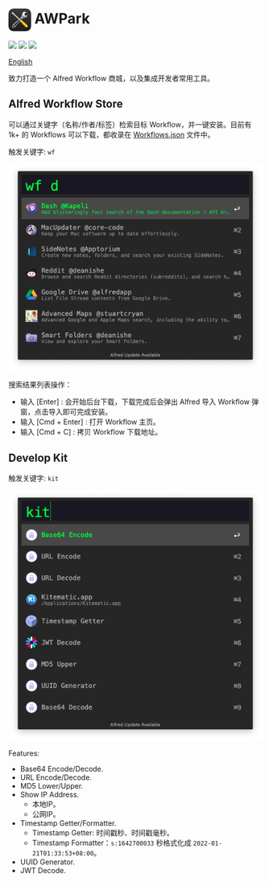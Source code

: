 # <img src='docs/icon.png' width='45' align='center' alt='icon'> AWPark
![](https://img.shields.io/badge/license-MIT-green)  ![](https://img.shields.io/badge/platform-MacOS-purple) ![](https://img.shields.io/badge/language-Go-blue)

[English](README.en_US.md)

致力打造一个 Alfred Workflow 商城，以及集成开发者常用工具。

## Alfred Workflow Store
可以通过关键字（名称/作者/标签）检索目标 Workflow，并一键安装。目前有 1k+ 的 Workflows 可以下载，都收录在 [Workflows.json](/static/workflows.json) 文件中。

触发关键字: `wf`

![workflows store](docs/alfred-workflow-store.png)

搜索结果列表操作：
* 输入 [Enter] : 会开始后台下载，下载完成后会弹出 Alfred 导入 Workflow 弹窗，点击导入即可完成安装。
* 输入 [Cmd + Enter] : 打开 Workflow 主页。
* 输入 [Cmd + C] : 拷贝 Workflow 下载地址。

## Develop Kit
触发关键字: `kit`

![develop kit](docs/alfred-workflow-kit.png)

Features:

* Base64 Encode/Decode.
* URL Encode/Decode.
* MD5 Lower/Upper.
* Show IP Address.
  * 本地IP。
  * 公网IP。
* Timestamp Getter/Formatter.
  * Timestamp Getter: 时间戳秒、时间戳毫秒。
  * Timestamp Formatter：`s:1642700033` 秒格式化成 `2022-01-21T01:33:53+08:00`。
* UUID Generator.
* JWT Decode.
